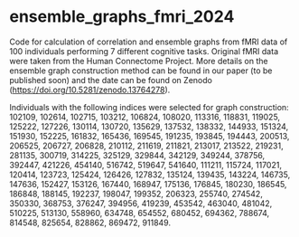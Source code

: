 # ensemble_graphs_fmri_2024

Code for calculation of correlation and ensemble graphs from fMRI data of 100 individuals performing 7 different cognitive tasks. Original fMRI data were taken from the Human Connectome Project. More details on the ensemble graph construction method can be found in our paper (to be published soon) and the date can be found on Zenodo (https://doi.org/10.5281/zenodo.13764278).

Individuals with the following indices were selected for graph construction: 102109, 102614, 102715, 103212, 106824, 108020, 113316, 118831, 119025, 125222, 127226, 130114, 130720, 135629, 137532, 138332, 144933, 151324, 151930, 152225, 161832, 165436, 169545, 191235, 193845, 194443, 200513, 206525, 206727, 206828, 210112, 211619, 211821, 213017, 213522, 219231, 281135, 300719, 314225, 325129, 329844, 342129, 349244, 378756, 392447, 421226, 454140, 516742, 519647, 541640, 111211, 115724, 117021, 120414, 123723, 125424, 126426, 127832, 135124, 139435, 143224, 146735, 147636, 152427, 153126, 167440, 168947, 175136, 176845, 180230, 186545, 186848, 188145, 192237, 198047, 199352, 206323, 255740, 274542, 350330, 368753, 376247, 394956, 419239, 453542, 463040, 481042, 510225, 513130, 558960, 634748, 654552, 680452, 694362, 788674, 814548, 825654, 828862, 869472, 911849.
